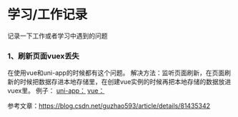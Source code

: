 # 学习/工作记录

记录一下工作或者学习中遇到的问题

### 1、刷新页面vuex丢失
在使用vue和uni-app的时候都有这个问题。
解决方法：监听页面刷新，在页面刷新的时候把数据存进本地存储里，在创建vue实例的时候再把本地存储的数据放进vuex里。
例子：
[uni-app：](https://github.com/TachibanaKa/day-day-up/uni-app/saveVuexData.js)
[vue：](https://github.com/TachibanaKa/day-day-up/vue/saveVuexData.js)

参考文章：https://blog.csdn.net/guzhao593/article/details/81435342